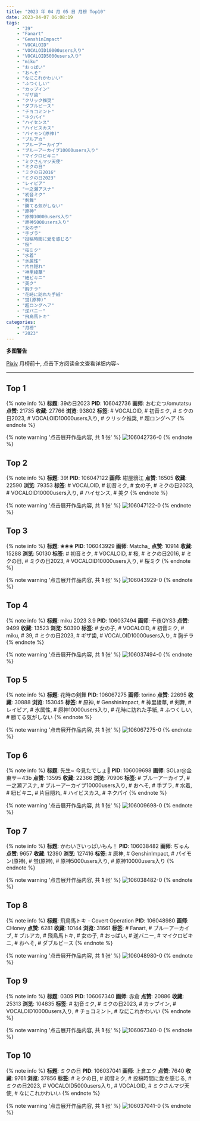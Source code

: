 ```yaml
---
title: "2023 年 04 月 05 日 月榜 Top10"
date: 2023-04-07 06:08:19
tags:
    - "39"
    - "Fanart"
    - "GenshinImpact"
    - "VOCALOID"
    - "VOCALOID10000users入り"
    - "VOCALOID5000users入り"
    - "miku"
    - "おっぱい"
    - "おへそ"
    - "なにこれかわいい"
    - "ふつくしい"
    - "カップイン"
    - "ギザ歯"
    - "クリック推奨"
    - "ダブルピース"
    - "チョコミント"
    - "ネクパイ"
    - "ハイセンス"
    - "ハイビスカス"
    - "パイモン(原神)"
    - "ブルアカ"
    - "ブルーアーカイブ"
    - "ブルーアーカイブ10000users入り"
    - "マイクロビキニ"
    - "ミクさんマジ天使"
    - "ミクの日"
    - "ミクの日2016"
    - "ミクの日2023"
    - "レイピア"
    - "一之瀬アスナ"
    - "初音ミク"
    - "剣舞"
    - "勝てる気がしない"
    - "原神"
    - "原神10000users入り"
    - "原神5000users入り"
    - "女の子"
    - "手ブラ"
    - "投稿時間に愛を感じる"
    - "桜"
    - "桜ミク"
    - "水着"
    - "氷属性"
    - "片目隠れ"
    - "神里綾華"
    - "紐ビキニ"
    - "美ク"
    - "胸チラ"
    - "花時に訪れた手紙"
    - "蛍(原神)"
    - "超ロングヘア"
    - "逆バニー"
    - "飛鳥馬トキ"
categories:
    - "月榜"
    - "2023"
---
```


<i class="fa fa-triangle-exclamation"></i>**多图警告**<i class="fa fa-triangle-exclamation"></i>

[Pixiv](https://www.pixiv.net/) 月榜前十, 点击下方阅读全文查看详细内容~

<!-- more -->

---

## Top 1

{% note info %}
**标题**: 39の日2023
**PID**: 106042736 **画师**: おむたつ/omutatsu
**点赞**: 21735 **收藏**: 27766 **浏览**: 93802
**标签**: # VOCALOID, # 初音ミク, # ミクの日2023, # VOCALOID10000users入り, # クリック推奨, # 超ロングヘア
{% endnote %}

{% note warning '点击展开作品内容, 共 **1** 张' %}
![106042736-0](https://i.pixiv.re/img-original/img/2023/03/09/04/00/01/106042736_p0.jpg)
{% endnote %}

## Top 2

{% note info %}
**标题**: 39!
**PID**: 106047122 **画师**: 紺屋鴉江
**点赞**: 16505 **收藏**: 22590 **浏览**: 79353
**标签**: # VOCALOID, # 初音ミク, # 女の子, # ミクの日2023, # VOCALOID10000users入り, # ハイセンス, # 美ク
{% endnote %}

{% note warning '点击展开作品内容, 共 **1** 张' %}
![106047122-0](https://i.pixiv.re/img-original/img/2023/03/09/10/27/15/106047122_p0.jpg)
{% endnote %}

## Top 3

{% note info %}
**标题**: ❀❀❀
**PID**: 106043929 **画师**: Matcha_
**点赞**: 10914 **收藏**: 15288 **浏览**: 50130
**标签**: # 初音ミク, # VOCALOID, # 桜, # ミクの日2016, # ミクの日, # ミクの日2023, # VOCALOID10000users入り, # 桜ミク
{% endnote %}

{% note warning '点击展开作品内容, 共 **1** 张' %}
![106043929-0](https://i.pixiv.re/img-original/img/2023/03/09/06/06/06/106043929_p0.jpg)
{% endnote %}

## Top 4

{% note info %}
**标题**: miku 2023 3.9
**PID**: 106037494 **画师**: 千夜QYS3
**点赞**: 9499 **收藏**: 13523 **浏览**: 50390
**标签**: # 女の子, # VOCALOID, # 初音ミク, # miku, # 39, # ミクの日2023, # ギザ歯, # VOCALOID10000users入り, # 胸チラ
{% endnote %}

{% note warning '点击展开作品内容, 共 **1** 张' %}
![106037494-0](https://i.pixiv.re/img-original/img/2023/03/09/00/02/51/106037494_p0.jpg)
{% endnote %}

## Top 5

{% note info %}
**标题**: 花時の剣舞
**PID**: 106067275 **画师**: torino
**点赞**: 22695 **收藏**: 30888 **浏览**: 153045
**标签**: # 原神, # GenshinImpact, # 神里綾華, # 剣舞, # レイピア, # 氷属性, # 原神10000users入り, # 花時に訪れた手紙, # ふつくしい, # 勝てる気がしない
{% endnote %}

{% note warning '点击展开作品内容, 共 **1** 张' %}
![106067275-0](https://i.pixiv.re/img-original/img/2023/03/10/00/00/42/106067275_p0.jpg)
{% endnote %}

## Top 6

{% note info %}
**标题**: 先生~ 今見たでしょ💙
**PID**: 106009698 **画师**: SOLar@金東サ－43b
**点赞**: 13595 **收藏**: 22366 **浏览**: 70906
**标签**: # ブルーアーカイブ, # 一之瀬アスナ, # ブルーアーカイブ10000users入り, # おへそ, # 手ブラ, # 水着, # 紐ビキニ, # 片目隠れ, # ハイビスカス, # ネクパイ
{% endnote %}

{% note warning '点击展开作品内容, 共 **1** 张' %}
![106009698-0](https://i.pixiv.re/img-original/img/2023/03/08/00/01/30/106009698_p0.png)
{% endnote %}

## Top 7

{% note info %}
**标题**: かわいさいっぱいもん！
**PID**: 106038482 **画师**: ぢゅん
**点赞**: 9657 **收藏**: 12390 **浏览**: 127416
**标签**: # 原神, # GenshinImpact, # パイモン(原神), # 蛍(原神), # 原神5000users入り, # 原神10000users入り
{% endnote %}

{% note warning '点击展开作品内容, 共 **1** 张' %}
![106038482-0](https://i.pixiv.re/img-original/img/2023/03/09/00/24/05/106038482_p0.jpg)
{% endnote %}

## Top 8

{% note info %}
**标题**: 飛鳥馬トキ - Covert Operation
**PID**: 106048980 **画师**: CHoney
**点赞**: 6281 **收藏**: 10144 **浏览**: 31661
**标签**: # Fanart, # ブルーアーカイブ, # ブルアカ, # 飛鳥馬トキ, # 女の子, # おっぱい, # 逆バニー, # マイクロビキニ, # おへそ, # ダブルピース
{% endnote %}

{% note warning '点击展开作品内容, 共 **1** 张' %}
![106048980-0](https://i.pixiv.re/img-original/img/2023/03/09/12/18/21/106048980_p0.png)
{% endnote %}

## Top 9

{% note info %}
**标题**: 0309
**PID**: 106067340 **画师**: 赤倉
**点赞**: 20886 **收藏**: 25313 **浏览**: 104835
**标签**: # 初音ミク, # ミクの日2023, # カップイン, # VOCALOID10000users入り, # チョコミント, # なにこれかわいい
{% endnote %}

{% note warning '点击展开作品内容, 共 **1** 张' %}
![106067340-0](https://i.pixiv.re/img-original/img/2023/03/10/00/40/39/106067340_p0.png)
{% endnote %}

## Top 10

{% note info %}
**标题**: ミクの日
**PID**: 106037041 **画师**: 上倉エク
**点赞**: 7640 **收藏**: 9761 **浏览**: 37856
**标签**: # ミクの日, # 初音ミク, # 投稿時間に愛を感じる, # ミクの日2023, # VOCALOID5000users入り, # VOCALOID, # ミクさんマジ天使, # なにこれかわいい
{% endnote %}

{% note warning '点击展开作品内容, 共 **1** 张' %}
![106037041-0](https://i.pixiv.re/img-original/img/2023/03/09/05/48/42/106037041_p0.jpg)
{% endnote %}
